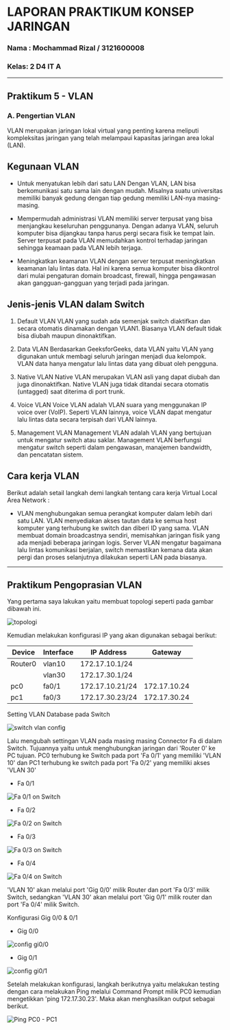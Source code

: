 # LAPORAN PRAKTIKUM KONSEP JARINGAN
### Nama : Mochammad Rizal / 3121600008
### Kelas: 2 D4 IT A
---
## Praktikum 5 - VLAN

### A. Pengertian VLAN

 VLAN merupakan jaringan lokal virtual yang penting karena meliputi kompleksitas jaringan yang telah melampaui kapasitas jaringan area lokal (LAN).

## Kegunaan VLAN

- Untuk menyatukan lebih dari satu LAN
Dengan VLAN, LAN bisa berkomunikasi satu sama lain dengan mudah. Misalnya suatu universitas memiliki banyak gedung dengan tiap gedung memiliki LAN-nya masing-masing.

- Mempermudah administrasi
VLAN memiliki server terpusat yang bisa menjangkau keseluruhan penggunanya. Dengan adanya VLAN, seluruh komputer bisa dijangkau tanpa harus pergi secara fisik ke tempat lain. Server terpusat pada VLAN memudahkan kontrol terhadap jaringan sehingga keamaan pada VLAN lebih terjaga.

- Meningkatkan keamanan
VLAN dengan server terpusat meningkatkan keamanan lalu lintas data. Hal ini karena semua komputer bisa dikontrol dari mulai pengaturan domain broadcast, firewall, hingga pengawasan akan gangguan-gangguan yang terjadi pada jaringan.

## Jenis-jenis VLAN dalam Switch

1. Default VLAN
VLAN yang sudah ada semenjak switch diaktifkan dan secara otomatis dinamakan dengan VLAN1. Biasanya VLAN default tidak bisa diubah maupun dinonaktifkan.

2. Data VLAN 
Berdasarkan GeeksforGeeks, data VLAN yaitu VLAN yang digunakan untuk membagi seluruh jaringan menjadi dua kelompok. VLAN data hanya mengatur lalu lintas data yang dibuat oleh pengguna.

3. Native VLAN 
Native VLAN merupakan VLAN asli yang dapat diubah dan juga dinonaktifkan. Native VLAN juga tidak ditandai secara otomatis (untagged) saat diterima di port trunk.

4. Voice VLAN 
Voice VLAN adalah VLAN suara yang menggunakan IP voice over (VoIP). Seperti VLAN lainnya, voice VLAN dapat mengatur lalu lintas data secara terpisah dari VLAN lainnya.

5. Management VLAN 
Management VLAN adalah VLAN yang bertujuan untuk mengatur switch atau saklar. Management VLAN berfungsi mengatur switch seperti dalam pengawasan, manajemen bandwidth, dan pencatatan sistem.

## Cara kerja VLAN

Berikut adalah setail langkah demi langkah tentang cara kerja Virtual
Local Area Network :
- VLAN menghubungakan semua perangkat komputer dalam lebih dari satu LAN. VLAN menyediakan akses tautan data ke semua host komputer yang terhubung ke switch dan diberi ID yang sama. 
VLAN membuat domain broadcastnya sendiri, memisahkan jaringan fisik yang ada menjadi beberapa jaringan logis. Server VLAN mengatur bagaimana lalu lintas komunikasi berjalan, switch memastikan kemana data akan pergi dan proses selanjutnya dilakukan seperti LAN pada biasanya.

---

## Praktikum Pengoprasian VLAN

Yang pertama saya lakukan yaitu membuat topologi seperti pada gambar dibawah ini.

![topologi](https://i.postimg.cc/1RK7RyTN/vlan.png)

Kemudian melakukan konfigurasi IP yang akan digunakan sebagai berikut:

| Device  | Interface | IP Address      | Gateway      |
| ------- | --------- | --------------- | ------------ |
| Router0 | vlan10    | 172.17.10.1/24  |              |
|         | vlan30    | 172.17.30.1/24  |              |
| pc0     | fa0/1     | 172.17.10.21/24 | 172.17.10.24 |
| pc1     | fa0/3     | 172.17.30.23/24 | 172.17.30.24 |

Setting VLAN Database pada Switch

![switch vlan config](https://i.postimg.cc/G2hN7mCK/VLAN-Conf-on-Switch.png)

Lalu mengubah settingan VLAN pada masing masing Connector Fa di dalam Switch. Tujuannya yaitu untuk menghubungkan jaringan dari 'Router 0' ke PC tujuan. PC0 terhubung ke Switch pada port 'Fa 0/1' yang memiliki 'VLAN 10' dan PC1 terhubung ke switch pada port 'Fa 0/2' yang memiliki akses 'VLAN 30'

- Fa 0/1

![Fa 0/1 on Switch](https://i.postimg.cc/s1FTrVtt/Fa1-on-Switch.png)

- Fa 0/2

![Fa 0/2 on Switch](https://i.postimg.cc/BZd362sG/Fa2-on-Switch.png)

- Fa 0/3

![Fa 0/3 on Switch](https://i.postimg.cc/xjbrWqmp/Fa3-on-Switch.png)

- Fa 0/4

![Fa 0/4 on Switch](https://i.postimg.cc/7h1Kqvwh/Fa4-on-Switch.png)


'VLAN 10' akan melalui port 'Gig 0/0' milik Router dan port 'Fa 0/3' milik Switch, sedangkan 'VLAN 30' akan melalui port 'Gig 0/1' milik router dan port 'Fa 0/4' milik Switch.

Konfigurasi Gig 0/0 & 0/1

- Gig 0/0

![config gi0/0](https://i.postimg.cc/ydjJKn2B/Gig0-on-Router.png)

- Gig 0/1

![config gi0/1](https://i.postimg.cc/59PHk7wS/Gig1-on-Router.png)

Setelah melakukan konfigurasi, langkah berikutnya yaitu melakukan testing dengan cara melakukan Ping melalui Command Prompt milik PC0 kemudian mengetikkan 'ping 172.17.30.23'. Maka akan menghasilkan output sebagai berikut.

![Ping PC0 - PC1](https://i.postimg.cc/hPWGYkXx/Ping-PC0-PC1.png)